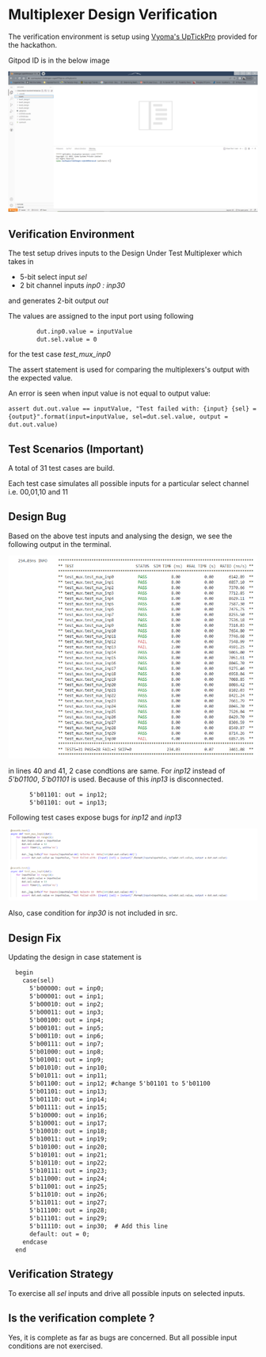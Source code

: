 # Multiplexer Design Verification

The verification environment is setup using [Vyoma's UpTickPro](https://vyomasystems.com) provided for the hackathon.

Gitpod ID is in the below image

![Alt text]( ../assets/GitpodID.png "Gitpod ID")

## Verification Environment

 The test setup drives inputs to the Design Under Test Multiplexer which takes in 
 - 5-bit select input *sel* 
 - 2 bit channel inputs *inp0 : inp30* 
 
 and generates 2-bit output *out*

The values are assigned to the input port using following 
```
        dut.inp0.value = inputValue
        dut.sel.value = 0
```
for the test case *test_mux_inp0*

The assert statement is used for comparing the multiplexers's output with the expected value.

An error is seen when input value is not equal to output value:
```
assert dut.out.value == inputValue, "Test failed with: {input} {sel} = {output}".format(input=inputValue, sel=dut.sel.value, output = dut.out.value)

```
## Test Scenarios **(Important)**

A total of 31 test cases are build.

Each test case simulates all possible inputs for a particular select channel i.e. 00,01,10 and 11

## Design Bug

Based on the above test inputs and analysing the design, we see the following output in the terminal.

![Alt text](../assets/Level1Design1AllTests.png)

in lines 40 and 41, 2 case condtions are same. For *inp12* instead of *5'b01100*,  *5'b01101* is used. Because of this *inp13* is disconnected. 

```
      5'b01101: out = inp12;
      5'b01101: out = inp13;
```

Following test cases expose bugs for *inp12* and *inp13*

 ![Alt text](../assets/Level1Design1_1213.png)

Also, case condition for *inp30* is not included in src.

## Design Fix
Updating the design in case statement is

```
  begin
    case(sel)
      5'b00000: out = inp0;  
      5'b00001: out = inp1;  
      5'b00010: out = inp2;  
      5'b00011: out = inp3;  
      5'b00100: out = inp4;  
      5'b00101: out = inp5;  
      5'b00110: out = inp6;  
      5'b00111: out = inp7;  
      5'b01000: out = inp8;  
      5'b01001: out = inp9;  
      5'b01010: out = inp10;
      5'b01011: out = inp11;
      5'b01100: out = inp12; #change 5'b01101 to 5'b01100
      5'b01101: out = inp13;
      5'b01110: out = inp14;
      5'b01111: out = inp15;
      5'b10000: out = inp16;
      5'b10001: out = inp17;
      5'b10010: out = inp18;
      5'b10011: out = inp19;
      5'b10100: out = inp20;
      5'b10101: out = inp21;
      5'b10110: out = inp22;
      5'b10111: out = inp23;
      5'b11000: out = inp24;
      5'b11001: out = inp25;
      5'b11010: out = inp26;
      5'b11011: out = inp27;
      5'b11100: out = inp28;
      5'b11101: out = inp29;
      5'b11110: out = inp30;  # Add this line
      default: out = 0;
    endcase
  end

```

## Verification Strategy

To exercise all *sel* inputs and drive all possible inputs on selected inputs.

## Is the verification complete ?

Yes, it is complete as far as bugs are concerned. But all possible input conditions are not exercised.

